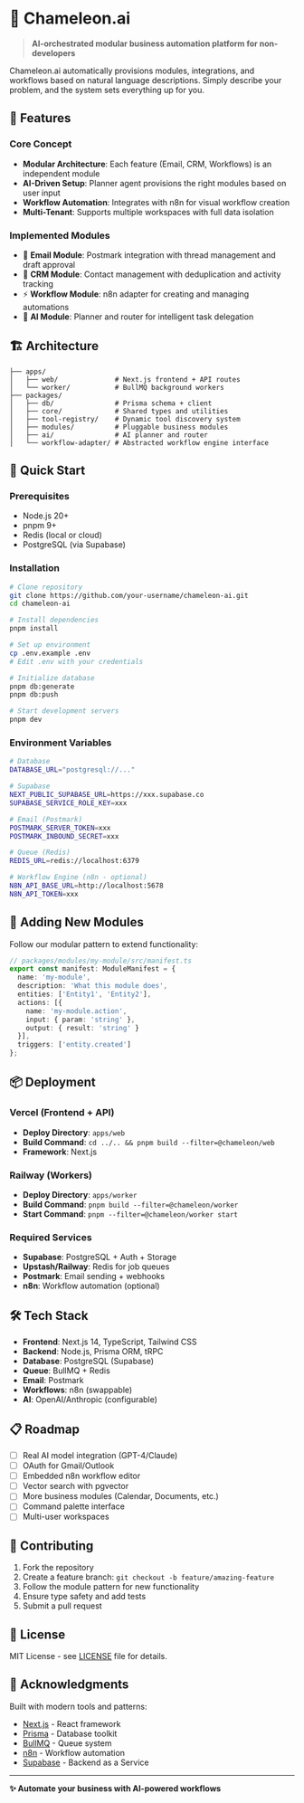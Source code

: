 # 🦎 Chameleon.ai

> **AI-orchestrated modular business automation platform for non-developers**

Chameleon.ai automatically provisions modules, integrations, and workflows based on natural language descriptions. Simply describe your problem, and the system sets everything up for you.

## 🌟 Features

### Core Concept
- **Modular Architecture**: Each feature (Email, CRM, Workflows) is an independent module
- **AI-Driven Setup**: Planner agent provisions the right modules based on user input
- **Workflow Automation**: Integrates with n8n for visual workflow creation
- **Multi-Tenant**: Supports multiple workspaces with full data isolation

### Implemented Modules
- 📧 **Email Module**: Postmark integration with thread management and draft approval
- 👥 **CRM Module**: Contact management with deduplication and activity tracking  
- ⚡ **Workflow Module**: n8n adapter for creating and managing automations
- 🤖 **AI Module**: Planner and router for intelligent task delegation

## 🏗️ Architecture

```
├── apps/
│   ├── web/              # Next.js frontend + API routes
│   └── worker/           # BullMQ background workers
├── packages/
│   ├── db/               # Prisma schema + client
│   ├── core/             # Shared types and utilities
│   ├── tool-registry/    # Dynamic tool discovery system
│   ├── modules/          # Pluggable business modules
│   ├── ai/               # AI planner and router
│   └── workflow-adapter/ # Abstracted workflow engine interface
```

## 🚀 Quick Start

### Prerequisites
- Node.js 20+
- pnpm 9+
- Redis (local or cloud)
- PostgreSQL (via Supabase)

### Installation

```bash
# Clone repository
git clone https://github.com/your-username/chameleon-ai.git
cd chameleon-ai

# Install dependencies
pnpm install

# Set up environment
cp .env.example .env
# Edit .env with your credentials

# Initialize database
pnpm db:generate
pnpm db:push

# Start development servers
pnpm dev
```

### Environment Variables

```bash
# Database
DATABASE_URL="postgresql://..."

# Supabase
NEXT_PUBLIC_SUPABASE_URL=https://xxx.supabase.co
SUPABASE_SERVICE_ROLE_KEY=xxx

# Email (Postmark)
POSTMARK_SERVER_TOKEN=xxx
POSTMARK_INBOUND_SECRET=xxx

# Queue (Redis)
REDIS_URL=redis://localhost:6379

# Workflow Engine (n8n - optional)
N8N_API_BASE_URL=http://localhost:5678
N8N_API_TOKEN=xxx
```

## 🧩 Adding New Modules

Follow our modular pattern to extend functionality:

```typescript
// packages/modules/my-module/src/manifest.ts
export const manifest: ModuleManifest = {
  name: 'my-module',
  description: 'What this module does',
  entities: ['Entity1', 'Entity2'],
  actions: [{
    name: 'my-module.action',
    input: { param: 'string' },
    output: { result: 'string' }
  }],
  triggers: ['entity.created']
};
```

## 📦 Deployment

### Vercel (Frontend + API)
- **Deploy Directory**: `apps/web`
- **Build Command**: `cd ../.. && pnpm build --filter=@chameleon/web`
- **Framework**: Next.js

### Railway (Workers)
- **Deploy Directory**: `apps/worker`  
- **Build Command**: `pnpm build --filter=@chameleon/worker`
- **Start Command**: `pnpm --filter=@chameleon/worker start`

### Required Services
- **Supabase**: PostgreSQL + Auth + Storage
- **Upstash/Railway**: Redis for job queues
- **Postmark**: Email sending + webhooks
- **n8n**: Workflow automation (optional)

## 🛠️ Tech Stack

- **Frontend**: Next.js 14, TypeScript, Tailwind CSS
- **Backend**: Node.js, Prisma ORM, tRPC
- **Database**: PostgreSQL (Supabase)
- **Queue**: BullMQ + Redis
- **Email**: Postmark
- **Workflows**: n8n (swappable)
- **AI**: OpenAI/Anthropic (configurable)

## 📋 Roadmap

- [ ] Real AI model integration (GPT-4/Claude)
- [ ] OAuth for Gmail/Outlook
- [ ] Embedded n8n workflow editor
- [ ] Vector search with pgvector
- [ ] More business modules (Calendar, Documents, etc.)
- [ ] Command palette interface
- [ ] Multi-user workspaces

## 🤝 Contributing

1. Fork the repository
2. Create a feature branch: `git checkout -b feature/amazing-feature`
3. Follow the module pattern for new functionality
4. Ensure type safety and add tests
5. Submit a pull request

## 📄 License

MIT License - see [LICENSE](LICENSE) file for details.

## 🙏 Acknowledgments

Built with modern tools and patterns:
- [Next.js](https://nextjs.org/) - React framework
- [Prisma](https://prisma.io/) - Database toolkit  
- [BullMQ](https://bullmq.io/) - Queue system
- [n8n](https://n8n.io/) - Workflow automation
- [Supabase](https://supabase.io/) - Backend as a Service

---

**✨ Automate your business with AI-powered workflows**